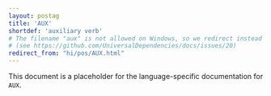 ```yaml
---
layout: postag
title: 'AUX'
shortdef: 'auxiliary verb'
# The filename "aux" is not allowed on Windows, so we redirect instead
# (see https://github.com/UniversalDependencies/docs/issues/20)
redirect_from: "hi/pos/AUX.html"
---
```


This document is a placeholder for the language-specific documentation
for `AUX`.
